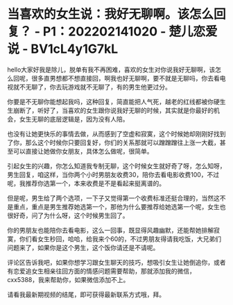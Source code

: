 # 当喜欢的女生说：我好无聊啊。该怎么回复？ - P1：202202141020 - 楚儿恋爱说 - BV1cL4y1G7kL

hello大家好我是除儿，脱单有我不再困难，喜欢的女生对你说我好无聊啊，该怎么回呢，很多直男想都不想直接回，啊我也好无聊啊，要不就是无聊吗，你去看电视就不无聊了，你去玩游戏就不无聊了，有的男生他更过分。

你要是不无聊你能想起我吗，这种回复，简直能把人气死，越老的红线都被你硬生生崩断了，听好了，当喜欢的女生跟你说我好无聊的时候，其实就是你最好的机会，女生无聊的底层逻辑是，因为没有人陪。

也没有让她更快乐的事情去做，从而感到了空虚和寂寞，这个时候她却刚刚好找到了你，那么这个时候你只要回复好，你们的关系那就可以蹭蹭蹭往上涨一大截，甚至可以直接让她做你女朋友，具体怎么做呢，很简单。

引起女生的兴趣，你怎么知道我专制无聊，这个时候女生就好奇了呀，怎么知呀，男生回复，咱这样，当你两个小时男朋友收费30，陪你去看电影收费100，不过呢，我推荐你选第一个，本来收费是不是看起来挺离谱的。

但是呢，男生给了两个选项，一下子又觉得第一个收费标准还挺合理的，当然这不是重点，重点是男生推荐她选第一个，那他为什么要推荐给她选第一个呢，女生也很好奇，问了为什么呀，这个时候男生回了。

你的男朋友也能陪你去看电影，这么一回事，既显得风趣幽默，还能帮她排解寂寞，你们看女生秒回，哈哈，给我来个60的，不过男朋友得请我吃饭，大兄弟们问题来了，如果你是这个男生，这个饭你请还是不请呢。

评论区告诉我吧，如果你想学习跟女生聊天的技巧，想吸引女生让她倒追你，或者有恋爱追女生相亲往回方面的情感问题需要帮助，那就添加我的微信，cxx5388，我来帮助你，如果微信添加不上。

请看我最新期视频的结尾，即可获得最新联系方式哦，拜。